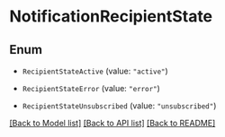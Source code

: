 # NotificationRecipientState

## Enum


* `RecipientStateActive` (value: `"active"`)

* `RecipientStateError` (value: `"error"`)

* `RecipientStateUnsubscribed` (value: `"unsubscribed"`)


[[Back to Model list]](../README.md#documentation-for-models) [[Back to API list]](../README.md#documentation-for-api-endpoints) [[Back to README]](../README.md)


